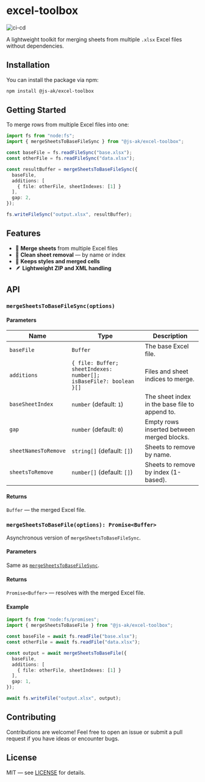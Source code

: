 # excel-toolbox

![ci-cd](https://github.com/JS-AK/excel-toolbox/actions/workflows/ci-cd-master.yml/badge.svg)

A lightweight toolkit for merging sheets from multiple `.xlsx` Excel files without dependencies.

## Installation

You can install the package via npm:

```bash
npm install @js-ak/excel-toolbox
```

## Getting Started

To merge rows from multiple Excel files into one:

```ts
import fs from "node:fs";
import { mergeSheetsToBaseFileSync } from "@js-ak/excel-toolbox";

const baseFile = fs.readFileSync("base.xlsx");
const otherFile = fs.readFileSync("data.xlsx");

const resultBuffer = mergeSheetsToBaseFileSync({
  baseFile,
  additions: [
    { file: otherFile, sheetIndexes: [1] }
  ],
  gap: 2,
});

fs.writeFileSync("output.xlsx", resultBuffer);
```

## Features

- 🧩 **Merge sheets** from multiple Excel files
- 🧼 **Clean sheet removal** — by name or index
- 📎 **Keeps styles and merged cells**
- 🪶 **Lightweight ZIP and XML handling**

## API

### `mergeSheetsToBaseFileSync(options)`

#### Parameters

| Name                  | Type                                                               | Description                                    |
|-----------------------|--------------------------------------------------------------------|------------------------------------------------|
| `baseFile`            | `Buffer`                                                           | The base Excel file.                           |
| `additions`           | `{ file: Buffer; sheetIndexes: number[]; isBaseFile?: boolean }[]` | Files and sheet indices to merge.              |
| `baseSheetIndex`      | `number` (default: `1`)                                            | The sheet index in the base file to append to. |
| `gap`                 | `number` (default: `0`)                                            | Empty rows inserted between merged blocks.     |
| `sheetNamesToRemove`  | `string[]` (default: `[]`)                                         | Sheets to remove by name.                      |
| `sheetsToRemove`      | `number[]` (default: `[]`)                                         | Sheets to remove by index (1-based).           |

#### Returns

`Buffer` — the merged Excel file.

### `mergeSheetsToBaseFile(options): Promise<Buffer>`

Asynchronous version of `mergeSheetsToBaseFileSync`.

#### Parameters

Same as [`mergeSheetsToBaseFileSync`](#mergesheetstobasefilesyncoptions).

#### Returns

`Promise<Buffer>` — resolves with the merged Excel file.

#### Example

```ts
import fs from "node:fs/promises";
import { mergeSheetsToBaseFile } from "@js-ak/excel-toolbox";

const baseFile = await fs.readFile("base.xlsx");
const otherFile = await fs.readFile("data.xlsx");

const output = await mergeSheetsToBaseFile({
  baseFile,
  additions: [
    { file: otherFile, sheetIndexes: [1] }
  ],
  gap: 1,
});

await fs.writeFile("output.xlsx", output);
```

## Contributing

Contributions are welcome! Feel free to open an issue or submit a pull request if you have ideas or encounter bugs.

## License

MIT — see [LICENSE](./LICENSE) for details.
